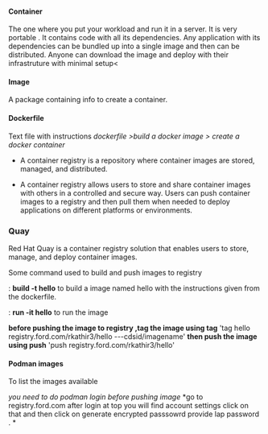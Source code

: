 #### Container 
The one where you put your workload and run it in a server. 
It is very portable .
It  contains code with all its dependencies.
Any application with its dependencies can be bundled up into a single image and then can be distributed.
Anyone can download the image and deploy with their infrastruture with minimal setup<

#### Image
A package containing info to create a container.
#### Dockerfile
Text file with instructions 
*dockerfile >build a docker image > create a docker container*

- A container registry is a  repository where container images are stored, managed, and distributed.

- A container registry allows users to store and share container images with others in a controlled and secure way. Users can push container images to a registry and then pull them when needed to deploy applications on different platforms or environments.


### Quay

Red Hat Quay is a container registry solution that enables users to store, manage, and deploy container images. 

Some command used to build and push images to registry

: **build -t hello**
   to build a image named hello with the instructions given from the dockerfile.</dd>

: **run -it hello** 
to run the image</dd>

**before pushing the image to registry ,tag the image using tag** 
 'tag hello registry.ford.com/rkathir3/hello     ---cdsid/imagename'
**then push the image using push** 
 'push registry.ford.com/rkathir3/hello'

#### Podman images
  To list the images available

*you need to do podman login before pushing image*
*go to registry.ford.com after login at top you will find account settings click on that and then click on generate encrypted passsowrd provide lap password . *